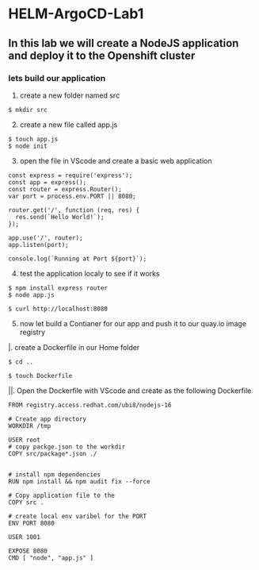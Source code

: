 # HELM-ArgoCD-Lab1

## In this lab we will create a NodeJS application and deploy it to the Openshift cluster

### lets build our application

1. create a new folder named src

```
$ mkdir src
```

2. create a new file called app.js

```
$ touch app.js
$ node init
```

3. open the file in VScode and create a basic web application

```
const express = require('express');
const app = express();
const router = express.Router();
var port = process.env.PORT || 8080;

router.get('/', function (req, res) {
  res.send(`Hello World!`);
});

app.use('/', router);
app.listen(port);

console.log(`Running at Port ${port}`);
```

4. test the application localy to see if it works

```
$ npm install express router
$ node app.js
```

```
$ curl http://localhost:8080
```

5. now let build a Contianer for our app and push it to our quay.io image registry

  |. create a Dockerfile in our Home folder
```
$ cd ..

$ touch Dockerfile

```
  ||. Open the Dockerfile with VScode and create as the following Dockerfile
```
FROM registry.access.redhat.com/ubi8/nodejs-16

# Create app directory
WORKDIR /tmp

USER root
# copy packge.json to the workdir
COPY src/package*.json ./


# install npm dependencies
RUN npm install && npm audit fix --force

# Copy application file to the 
COPY src .

# create local env varibel for the PORT
ENV PORT 8080

USER 1001

EXPOSE 8080
CMD [ "node", "app.js" ]
```

